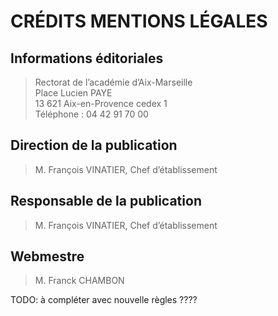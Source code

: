 # CRÉDITS MENTIONS LÉGALES

## Informations éditoriales

> Rectorat de l’académie d’Aix-Marseille  
> Place Lucien PAYE  
> 13 621 Aix-en-Provence cedex 1  
> Téléphone : 04 42 91 70 00

## Direction de la publication

> M. François VINATIER, Chef d’établissement

## Responsable de la publication

> M. François VINATIER, Chef d’établissement

## Webmestre

> M. Franck CHAMBON

TODO: à compléter avec nouvelle règles ????

